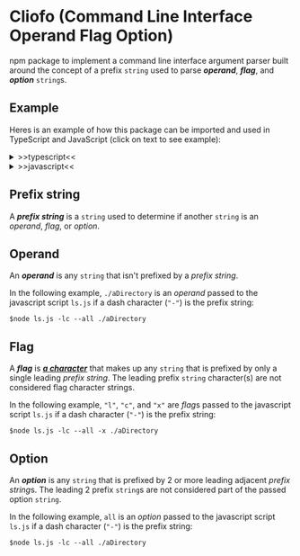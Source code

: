 # Cliofo (Command Line Interface Operand Flag Option)

 npm package to implement a command line interface argument parser built around
 the concept of a prefix `string` used to parse  ***operand***, ***flag***, and
 ***option*** `string`s.

## Example

Heres is an example of how this package can be imported and used in TypeScript
and JavaScript (click on text to see example):

<details>
  <summary>&#62;&#62;typescript&#60;&#60;</summary>

```typescript
import {Cliofo, parseStrings} from "Cliofo";

/*
* The parseStrings function gets passed a prefix string and then string
* arguments to parse into operands, flags, and options based on the provided
* prefix string. For the sake of this example, an array of strings is passed
* in place of where command line arguments could be passed;
*/
const cliofo: Cliofo = parseStrings("-", ["-foo", "--bar", "--baz", "-ao", "./a/path"]

console.log(cliofo.toJsonObj());

// The above statement would print the following object:
{
    operand: {
        strings: [ './a/path' ],
        counts: Map(1) { './a/path' => 1 },
        indexes: Map(1) { './a/path' => [ 4 ] }
    },
    flag: {
        strings: [ 'f', 'o', 'o', 'a', 'o' ],
        counts: Map(3) {
            'f' => 1,
            'o' => 3,
            'a' => 1
        },
        indexes: Map(3) {
            'f' => [ 0 ],
            '0' => [ 0, 3 ],
            'a' => [ 3 ]
        }
    },
    option: {
        strings: [ 'bar', 'baz' ],
        counts: Map(2) { 'bar' => 1, 'baz' => 1 },
        indexes: Map(2) { 'bar' => [ 1 ], 'baz' => [ 2 ] }
    }
}

```

</details>

<details>
  <summary>&#62;&#62;javascript&#60;&#60;</summary>

```javascript
import parseStrings from "Cliofo";

/*
* The parseStrings function gets passed a prefix string and then string
* arguments to parse into operands, flags, and options based on the provided
* prefix string. For the sake of this example, an array of strings is passed
* in place of where command line arguments could be passed;
*/
const cliofo = parseStrings("-", ["-foo", "--bar", "--baz", "-ao", "./a/path"]

console.log(cliofo.toJsonObj());

// The above statement would print the following object:
{
    operand: {
        strings: [ './a/path' ],
        counts: Map(1) { './a/path' => 1 },
        indexes: Map(1) { './a/path' => [ 4 ] }
    },
    flag: {
        strings: [ 'f', 'o', 'o', 'a', 'o' ],
        counts: Map(3) {
            'f' => 1,
            'o' => 3,
            'a' => 1
        },
        indexes: Map(3) {
            'f' => [ 0 ],
            '0' => [ 0, 3 ],
            'a' => [ 3 ]
        }
    },
    option: {
        strings: [ 'bar', 'baz' ],
        counts: Map(2) { 'bar' => 1, 'baz' => 1 },
        indexes: Map(2) { 'bar' => [ 1 ], 'baz' => [ 2 ] }
    }
}

```

</details>

## Prefix string

A ***prefix string*** is a `string` used to determine if another `string` is an
*operand*, *flag*, or *option*.

## Operand

An ***operand*** is any `string` that isn't prefixed by a *prefix string*.

In the following example, `./aDirectory` is an *operand* passed to the
javascript script `ls.js` if a dash character (`"-"`) is the prefix string:

```shell
$node ls.js -lc --all ./aDirectory
```

## Flag

A ***flag*** is <u>***a character***</u> that makes up any `string` that is
prefixed by only a single leading *prefix string*. The leading prefix `string`
character(s) are not considered flag character strings.

In the following example, `"l"`,  `"c"`, and `"x"` are *flag*s passed to the
javascript script `ls.js` if a dash character (`"-"`) is the prefix string:

```shell
$node ls.js -lc --all -x ./aDirectory
```

## Option

An ***option*** is any `string` that is prefixed by 2 or more leading adjacent
*prefix string*s. The leading 2 prefix `string`s are not considered part of the
passed option `string`.

In the following example, `all` is an *option* passed to the javascript script
`ls.js` if a dash character (`"-"`) is the prefix string:

```shell
$node ls.js -lc --all ./aDirectory
```
